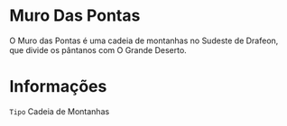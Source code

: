 <!-- TITLE: Muro Das Pontas -->
<!-- SUBTITLE: Visão geral sobre Muro Das Pontas -->

# Muro Das Pontas
O Muro das Pontas é uma cadeia de montanhas no Sudeste de Drafeon, que divide os pântanos com O Grande Deserto.

# Informações
`Tipo` Cadeia de Montanhas



